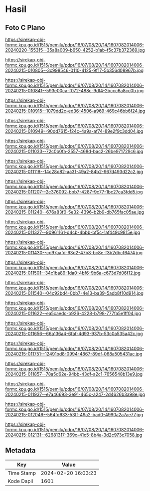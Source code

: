 # Hasil

## Foto C Plano

https://sirekap-obj-formc.kpu.go.id/1515/pemilu/pdpr/16/07/08/20/14/1607082014006-20240220-155315--35a8a009-b650-4252-b1ab-f5c37b372369.jpg

https://sirekap-obj-formc.kpu.go.id/1515/pemilu/pdpr/16/07/08/20/14/1607082014006-20240215-010805--3c998546-0110-4125-9f17-5b356d08967b.jpg

https://sirekap-obj-formc.kpu.go.id/1515/pemilu/pdpr/16/07/08/20/14/1607082014006-20240215-010841--593e00ca-f072-488c-9df4-2bccc6a8cc0b.jpg

https://sirekap-obj-formc.kpu.go.id/1515/pemilu/pdpr/16/07/08/20/14/1607082014006-20240215-010915--1079dd2c-ed36-4506-a969-469c46bb6f24.jpg

https://sirekap-obj-formc.kpu.go.id/1515/pemilu/pdpr/16/07/08/20/14/1607082014006-20240215-010949--90dd7615-f24c-4a9a-af74-89e2f9c3dd04.jpg

https://sirekap-obj-formc.kpu.go.id/1515/pemilu/pdpr/16/07/08/20/14/1607082014006-20240215-011033--72c0b0fa-2557-468d-bac2-26be971729c6.jpg

https://sirekap-obj-formc.kpu.go.id/1515/pemilu/pdpr/16/07/08/20/14/1607082014006-20240215-011118--14c28d82-aa31-49a2-84b2-967d493d22c2.jpg

https://sirekap-obj-formc.kpu.go.id/1515/pemilu/pdpr/16/07/08/20/14/1607082014006-20240215-011207--2c376092-bbb7-4287-9c77-1bc27ca3fdd5.jpg

https://sirekap-obj-formc.kpu.go.id/1515/pemilu/pdpr/16/07/08/20/14/1607082014006-20240215-011240--676a83f0-5e32-4396-b2b9-db765fac05ae.jpg

https://sirekap-obj-formc.kpu.go.id/1515/pemilu/pdpr/16/07/08/20/14/1607082014006-20240215-011327--90961161-d4cb-4bbb-bf5c-1af449c9815e.jpg

https://sirekap-obj-formc.kpu.go.id/1515/pemilu/pdpr/16/07/08/20/14/1607082014006-20240215-011430--cd97aafd-63d2-47b8-bc8e-f3b2dbcf6474.jpg

https://sirekap-obj-formc.kpu.go.id/1515/pemilu/pdpr/16/07/08/20/14/1607082014006-20240215-011501--34c1ba89-1da0-4bf6-9b6a-c673d7d06f12.jpg

https://sirekap-obj-formc.kpu.go.id/1515/pemilu/pdpr/16/07/08/20/14/1607082014006-20240215-011540--04c92bd4-0bb7-4e13-ba39-5adb8f10d914.jpg

https://sirekap-obj-formc.kpu.go.id/1515/pemilu/pdpr/16/07/08/20/14/1607082014006-20240215-011622--ea5caedc-b926-4228-b798-777fa5e1ff04.jpg

https://sirekap-obj-formc.kpu.go.id/1515/pemilu/pdpr/16/07/08/20/14/1607082014006-20240215-011656--66a136a4-6faf-4d93-937b-53c0a535a42c.jpg

https://sirekap-obj-formc.kpu.go.id/1515/pemilu/pdpr/16/07/08/20/14/1607082014006-20240215-011751--12491bd8-0994-4867-89df-068a505431ac.jpg

https://sirekap-obj-formc.kpu.go.id/1515/pemilu/pdpr/16/07/08/20/14/1607082014006-20240215-011857--78a5d62e-94bb-43df-a2c1-7656548b13e9.jpg

https://sirekap-obj-formc.kpu.go.id/1515/pemilu/pdpr/16/07/08/20/14/1607082014006-20240215-011937--e7a46693-3e91-465c-a247-2d4626b3a98e.jpg

https://sirekap-obj-formc.kpu.go.id/1515/pemilu/pdpr/16/07/08/20/14/1607082014006-20240215-012046--564fd633-53ff-49a2-bad0-4990a2a7ae77.jpg

https://sirekap-obj-formc.kpu.go.id/1515/pemilu/pdpr/16/07/08/20/14/1607082014006-20240215-012131--62681317-369c-41c5-8b4a-3d2c973c7058.jpg


## Metadata

| Key        | Value               |
| ---------- | ------------------- |
| Time Stamp | 2024-02-20 16:03:23 |
| Kode Dapil | 1601                |




